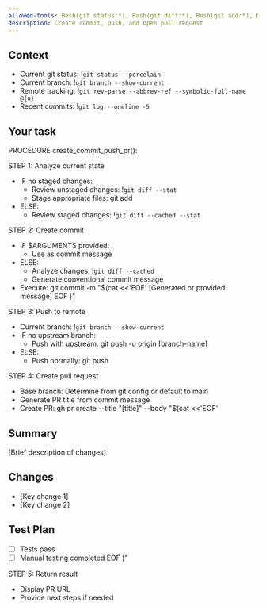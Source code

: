 ```yaml
---
allowed-tools: Bash(git status:*), Bash(git diff:*), Bash(git add:*), Bash(git commit:*), Bash(git push:*), Bash(git branch:*), Bash(gh pr create:*), Bash(git log:*), Bash(git rev-parse:*)
description: Create commit, push, and open pull request
---
```


## Context

- Current git status: !`git status --porcelain`
- Current branch: !`git branch --show-current`
- Remote tracking: !`git rev-parse --abbrev-ref --symbolic-full-name @{u}`
- Recent commits: !`git log --oneline -5`

## Your task

PROCEDURE create_commit_push_pr():

STEP 1: Analyze current state

- IF no staged changes:
  - Review unstaged changes: !`git diff --stat`
  - Stage appropriate files: git add <files>
- ELSE:
  - Review staged changes: !`git diff --cached --stat`

STEP 2: Create commit

- IF $ARGUMENTS provided:
  - Use as commit message
- ELSE:
  - Analyze changes: !`git diff --cached`
  - Generate conventional commit message
- Execute: git commit -m "$(cat <<'EOF'
  [Generated or provided message]
  EOF
  )"

STEP 3: Push to remote

- Current branch: !`git branch --show-current`
- IF no upstream branch:
  - Push with upstream: git push -u origin [branch-name]
- ELSE:
  - Push normally: git push

STEP 4: Create pull request

- Base branch: Determine from git config or default to main
- Generate PR title from commit message
- Create PR: gh pr create --title "[title]" --body "$(cat <<'EOF'

## Summary

[Brief description of changes]

## Changes

- [Key change 1]
- [Key change 2]

## Test Plan

- [ ] Tests pass
- [ ] Manual testing completed
      EOF
      )"

STEP 5: Return result

- Display PR URL
- Provide next steps if needed
